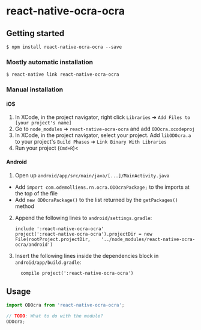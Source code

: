 
# react-native-ocra-ocra

## Getting started

`$ npm install react-native-ocra-ocra --save`

### Mostly automatic installation

`$ react-native link react-native-ocra-ocra`

### Manual installation


#### iOS

1. In XCode, in the project navigator, right click `Libraries` ➜ `Add Files to [your project's name]`
2. Go to `node_modules` ➜ `react-native-ocra-ocra` and add `ODOcra.xcodeproj`
3. In XCode, in the project navigator, select your project. Add `libODOcra.a` to your project's `Build Phases` ➜ `Link Binary With Libraries`
4. Run your project (`Cmd+R`)<

#### Android

1. Open up `android/app/src/main/java/[...]/MainActivity.java`
  - Add `import com.odemolliens.rn.ocra.ODOcraPackage;` to the imports at the top of the file
  - Add `new ODOcraPackage()` to the list returned by the `getPackages()` method
2. Append the following lines to `android/settings.gradle`:
  	```
  	include ':react-native-ocra-ocra'
  	project(':react-native-ocra-ocra').projectDir = new File(rootProject.projectDir, 	'../node_modules/react-native-ocra-ocra/android')
  	```
3. Insert the following lines inside the dependencies block in `android/app/build.gradle`:
  	```
      compile project(':react-native-ocra-ocra')
  	```


## Usage
```javascript
import ODOcra from 'react-native-ocra-ocra';

// TODO: What to do with the module?
ODOcra;
```
  
